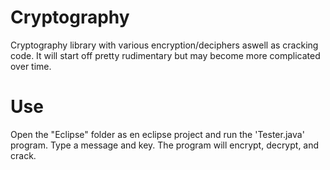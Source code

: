 # Cryptography
Cryptography library with various encryption/deciphers aswell as cracking code. It will start off pretty rudimentary but may become more complicated over time.

# Use
Open the "Eclipse" folder as en eclipse project and run the 'Tester.java' program. Type a message and key. The program will encrypt, decrypt, and crack.
